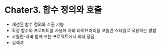 # Chater3. 함수 정의와 호출

- 개선된 함수 정의와 호출 기능
- 확장 함수와 프로퍼티를 사용해 자바 라이브러리를 코틀린 스타일로 적용하는 방법
- 코틀린-자바 함께 쓰는 프로젝트에서 최대 장점
- 컬렉셔

<!--stackedit_data:
eyJoaXN0b3J5IjpbLTEyODk2NDA3OTUsMjEzNjM0MjQ4Ml19
-->